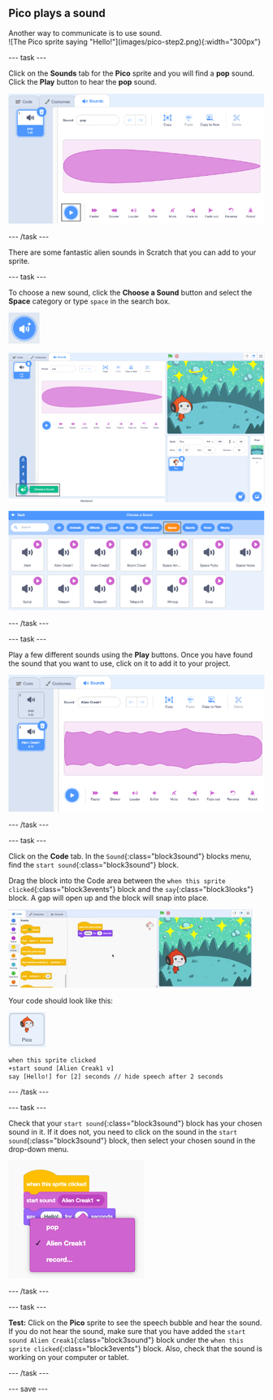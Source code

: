 ## Pico plays a sound

<div style="display: flex; flex-wrap: wrap">
<div style="flex-basis: 200px; flex-grow: 1; margin-right: 15px;">
Another way to communicate is to use sound.
</div>
<div>
![The Pico sprite saying "Hello!"](images/pico-step2.png){:width="300px"}
</div>
</div>

--- task ---

Click on the **Sounds** tab for the **Pico** sprite and you will find a **pop** sound. Click the **Play** button to hear the **pop** sound.

![Selecting the pop sound in the Sounds tab.](images/pico-sound-play.png)

--- /task ---

There are some fantastic alien sounds in Scratch that you can add to your sprite.

--- task ---

To choose a new sound, click the **Choose a Sound** button and select the **Space** category or type `space` in the search box.

![The 'Choose a Sound' button.](images/sound-button.png)

![The 'Choose a Sound' menu.](images/pico-choose-sound.png)

![The 'Space' category in the Sound Library.](images/pico-space-category.png)

--- /task ---

--- task ---

Play a few different sounds using the **Play** buttons. Once you have found the sound that you want to use, click on it to add it to your project.

![An example sound (the Alien Creak1 sound) shown below the pop sound in the Sounds tab.](images/pico-inserted-sound.png)

--- /task ---

--- task ---

Click on the **Code** tab. In the `Sound`{:class="block3sound"} blocks menu, find the `start sound`{:class="block3sound"} block. 

Drag the block into the Code area between the `when this sprite clicked`{:class="block3events"} block and the `say`{:class="block3looks"} block. A gap will open up and the block will snap into place.

![The 'start sound' block being added between two blocks.](images/pico-insert-block.gif)

Your code should look like this:

![The Pico sprite.](images/pico-sprite.png)

```blocks3
when this sprite clicked
+start sound [Alien Creak1 v] 
say [Hello!] for [2] seconds // hide speech after 2 seconds
```

--- /task ---

--- task ---

Check that your `start sound`{:class="block3sound"} block has your chosen sound in it. If it does not, you need to click on the sound in the `start sound`{:class="block3sound"} block, then select your chosen sound in the drop-down menu.

![Clicking on your chosen sound in the drop-down menu within the 'start sound' block.](images/pico-sound-menu.png)

--- /task ---

--- task ---

**Test:** Click on the **Pico** sprite to see the speech bubble and hear the sound. If you do not hear the sound, make sure that you have added the `start sound Alien Creak1`{:class="block3sound"} block under the `when this sprite clicked`{:class="block3events"} block. Also, check that the sound is working on your computer or tablet.

--- /task ---

--- save ---

